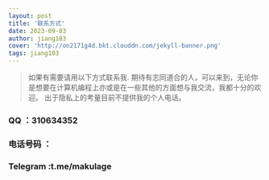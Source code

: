 ```yaml
---
layout: post
title: '联系方式'
date: 2023-09-03
author: jiang103
cover: 'http://on2171g4d.bkt.clouddn.com/jekyll-banner.png'
tags: jiang103
---
```


> 如果有需要请用以下方式联系我.
> 期待有志同道合的人，可以来到，无论你是想要在计算机编程上亦或是在一些其他的方面想与我交流，我都十分的欢迎。
> 出于隐私上的考量目前不提供我的个人电话。
### QQ ：310634352
### 电话号码 ：

### Telegram :t.me/makulage
